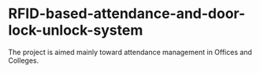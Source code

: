 # RFID-based-attendance-and-door-lock-unlock-system
The project is aimed mainly toward attendance management in Offices and Colleges.
